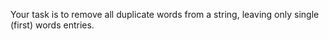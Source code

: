 Your task is to remove all duplicate words from a string, leaving only single (first) words entries.